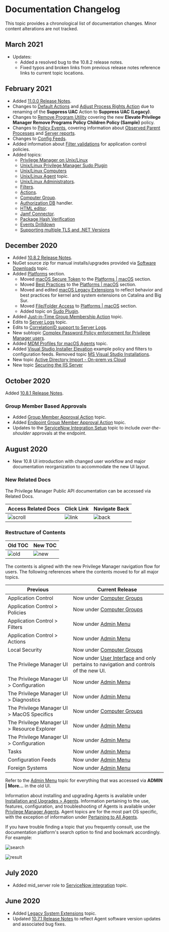 [title]: # (Changelog)
[tags]: # (doc changes)
[priority]: # (30200)
# Documentation Changelog

This topic provides a chronological list of documentation changes. Minor content alterations are not tracked.

## March 2021

* Updates:
  * Added a resolved bug to the 10.8.2 release notes.
  * Fixed typos and broken links from previous release notes reference links to current topic locations.

## February 2021

* Added [11.0.0 Release Notes](11.0.0-combined.md).
* Changes to [Default Actions](../admin/actions/default-actions.md#set_environment_variable_action) and [Adjust Process Rights Action](../admin/actions/windows/unrestricted-token.md) due to renaming of the __Suppress UAC__ Action to __Suppress UAC (Legacy)__.
* Changes to [Remove Program Utility](../how-to/maintenance/remove-programs-utility.md) covering the new __Elevate Privilege Manager Remove Programs Policy Children Policy (Sample)__ policy.
* Changes to [Policy Events](../policy-events/index.md), covering information about [Observed Parent Processes](../policy-events/drilldown.md#observed_parent_processes) and [Server reports](../policy-events/drilldown.md#events).
* Changes to [Config Feeds](../admin/config-feeds/index.md).
* Added information about [Filter validations](../computer-groups/app-control/policies/error-conditions.md) for application control policies.
* Added topics:
  * [Privilege Manager on Unix/Linux](../platforms/nix/index.md)
  * [Unix/Linux Privilege Manager Sudo Plugin](../platforms/nix/sudo-plugin.md)
  * [Unix/Linux Computers](../computer-groups/nix/index.md)
  * [Unix/Linux Agent](../agents/nix/index.md) topic.
  * [Unix/Linux Administrators](../admin/roles/app-roles.md).
  * [Filters](../admin/filters/types/nix/index.md).
  * [Actions](../admin/actions/nix/index.md).
  * [Computer Group](../computer-groups/nix/index.md).
  * [Authorization DB](../platforms/macOS/mac-kexts.md) handler.
  * [HTML editor](../admin/actions/macOS/wysiwyg.md).
  * [Jamf Connector](../admin/config/foreign-systems/third-party/set-up-jamf.md).
  * [Package Hash Verification](../install/package-verify.md)
  * [Events Drilldown](../policy-events/drilldown.md#events_drilldown)
  * [Supporting multiple TLS and .NET Versions](../troubleshooting/install-upgrade/multiple-tls.md)

## December 2020

* Added [10.8.2 Release Notes](10.8.2-combined.md).
* NuGet source zip for manual installs/upgrades provided via [Software Downloads](../install/sw-downloads.md) topic.
* Added [Platforms](../platforms/index.md) section.
  * Moved [macOS Secure Token](../platforms/macOS/secure-token.md) to the [Platforms | macOS](../platforms/macOS/index.md) section.
  * Moved [Best Practices](../platforms/macOS/bp/index.md) to the [Platforms | macOS](../platforms/macOS/index.md) section.
  * Moved and edited [macOS Legacy Extensions](../platforms/macOS/mac-kexts.md) to reflect behavior and best practices for kernel and system extensions on Catalina and Big Sur.
  * Moved [File/Folder Access](../platforms/macOS/tcc-access.md) to [Platforms | macOS](../platforms/macOS/index.md) section.
  * Added topic on [Sudo Plugin](../platforms/macOS/sudo-plugin.md).
* Added [Just-in-Time Group Membership Action](../admin/actions/macOS/jit-group-member.md) topic.
* Edits to [Server Logs](../admin/log-viewer/index.md) topic.
* Edits to [CorrelationID support to Server Logs](../admin/log-viewer/index.md).
* New subtopic [Complex Password Policy enforcement for Privilege Manager users](../admin/users/pw-complexity.md).
* Added [MDM Profiles for macOS Agents](../agents/macOS/mdm-profiles.md) topic.
* Added [Visual Studio Installer Elevation](../admin/config-feeds/index.md) example policy and filters to configuration feeds. Removed topic [MS Visual Studio Installations](../computer-groups/app-control/examples/elevate/ms-visual-studio.md).
* New topic [Active Directory Import - On-prem vs Cloud](../how-to/best-practices/ad-import/index.md)
* New topic [Securing the IIS Server](../how-to/best-practices/securing-iis.md)

## October 2020

Added [10.8.1 Release Notes](10.8.1-combined.md).

### Group Member Based Approvals

* Added [Group Member Approval Action](../admin/actions/windows/group-member-approvals.md) topic.
* Added [Endpoint Group Member Approval Action](../admin/actions/windows/endpoint-group-member-approvals.md) topic.
* Updates to the [ServiceNow Integration Setup](../admin/config/foreign-systems/third-party/set-up-servicenow.md) topic to include _over-the-shoulder_ approvals at the endpoint.

## August 2020

* New 10.8 UI introduction with changed user workflow and major documentation reorganization to accommodate the new UI layout.

### New Related Docs

The Privilege Manager Public API documentation can be accessed via Related Docs.

| Access Related Docs | Click Link | Navigate Back |
| ----- | ----- | ----- |
| ![scroll](images/scroll.png "Related Docs") | ![link](images/link.png "Click the link") | ![back](images/back.png "Navigate back to main Privilege Manager docs") |

### Restructure of Contents

| Old TOC | New TOC |
| ----- | ----- |
| ![old](images/old-toc.png "Related Docs") | ![new](images/new-toc.png "Click the link") |

The contents is aligned with the new Privilege Manager navigation flow for users. The following references where the contents moved to for all major topics.

| Previous | Current Release |
| ----- | ----- |
| Application Control | Now under [Computer Groups](../computer-groups/index.md) |
| Application Control > Policies | Now under [Computer Groups](../computer-groups/app-control/index.md) |
| Application Control > Filters | Now under [Admin Menu](../admin/filters/index.md) |
| Application Control > Actions | Now under [Admin Menu](../admin/actions/index.md) |
| Local Security | Now under [Computer Groups](../computer-groups/index.md) |
| The Privilege Manager UI | Now under [User Interface](../ui/index.md) and only pertains to navigation and controls of the new UI. |
| The Privilege Manager UI > Configuration | Now under [Admin Menu](../admin/config/index.md) |
| The Privilege Manager UI > Diagnostics | Now under [Admin Menu](../admin/diagnostics/index.md) |
| The Privilege Manager UI > MacOS Specifics | Now under [Computer Groups](../computer-groups/macOS/index.md) |
| The Privilege Manager UI > Resource Explorer | Now under [Admin Menu](../admin/resources/index.md) |
| The Privilege Manager UI > Configuration | Now under [Admin Menu](../admin/tools/index.md) |
| Tasks | Now under [Admin Menu](../admin/tasks/index.md) |
| Configuration Feeds | Now under [Admin Menu](../admin/config-feeds/index.md) |
| Foreign Systems | Now under [Admin Menu](../admin/config/foreign-systems/index.md) |

Refer to the [Admin Menu](../admin/index.md) topic for everything that was accessed via __ADMIN | More...__ in the old UI.

Information about installing and upgrading Agents is available under [Installation and Upgrades > Agents](../install/agents/index.md). Information pertaining to the use, features, configuration, and troubleshooting of Agents is available under [Privilege Manager Agents](../agents/index.md).
Agent topics are for the most part OS specific, with the exception of information under [Pertaining to All Agents](../agents/all/index.md).

If you have trouble finding a topic that you frequently consult, use the documentation platform's search option to find and bookmark accordingly. For example:

![search](images/search.png "Search the Doc Portal")

![result](images/result.png "Search Results")

## July 2020

* Added mid_server role to [ServiceNow integration](../admin/config/foreign-systems/third-party/set-up-servicenow.md) topic.

## June 2020

* Added [Legacy System Extensions](../platforms/macOS/mac-kexts.md) topic.
* Updated [10.7.1 Release Notes](10.7.1-combined.md) to reflect Agent software version updates and associated bug fixes.
